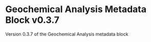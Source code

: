 # Geochemical Analysis Metadata Block v0.3.7

Version 0.3.7 of the Geochemical Analysis metadata block
